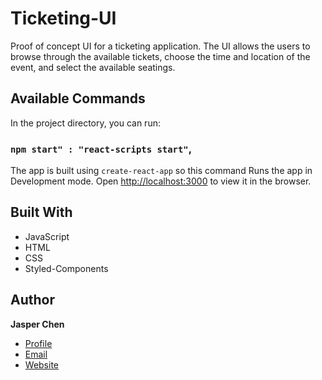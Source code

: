 # Ticketing-UI

Proof of concept UI for a ticketing application. The UI allows the users to browse through the available tickets, choose the time and location of the event, and select the available seatings.

## Available Commands

In the project directory, you can run:

### `npm start" : "react-scripts start"`,

The app is built using `create-react-app` so this command Runs the app in Development mode. Open [http://localhost:3000](http://localhost:3000) to view it in the browser.


## Built With

- JavaScript
- HTML
- CSS
- Styled-Components

## Author

**Jasper Chen**

- [Profile](https://github.com/JasperChen97 "Jasper Chen")
- [Email](mailto:jasperchen19@gmail.com?subject=Hi "Hi!")
- [Website](https://www.jasperchen.dev/ "Welcome")

